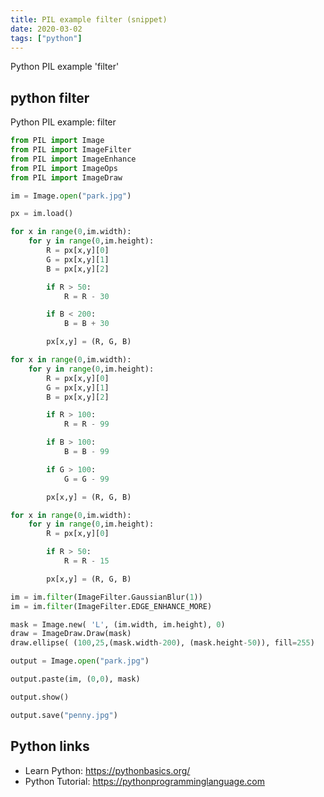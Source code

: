 ```yaml
---
title: PIL example filter (snippet)
date: 2020-03-02
tags: ["python"]
---
```

Python PIL example 'filter'


## python filter

Python PIL example: filter

```python
from PIL import Image
from PIL import ImageFilter
from PIL import ImageEnhance
from PIL import ImageOps
from PIL import ImageDraw

im = Image.open("park.jpg")

px = im.load()

for x in range(0,im.width):
	for y in range(0,im.height):	
		R = px[x,y][0]
		G = px[x,y][1]
		B = px[x,y][2]

		if R > 50:
			R = R - 30

		if B < 200:
			B = B + 30

		px[x,y] = (R, G, B)

for x in range(0,im.width):
	for y in range(0,im.height):
		R = px[x,y][0]
		G = px[x,y][1]
		B = px[x,y][2]

		if R > 100:
			R = R - 99

		if B > 100:
			B = B - 99

		if G > 100:
			G = G - 99

		px[x,y] = (R, G, B)

for x in range(0,im.width):
	for y in range(0,im.height):
		R = px[x,y][0]

		if R > 50:
			R = R - 15

		px[x,y] = (R, G, B)

im = im.filter(ImageFilter.GaussianBlur(1))
im = im.filter(ImageFilter.EDGE_ENHANCE_MORE)

mask = Image.new( 'L', (im.width, im.height), 0)
draw = ImageDraw.Draw(mask)
draw.ellipse( (100,25,(mask.width-200), (mask.height-50)), fill=255)

output = Image.open("park.jpg")

output.paste(im, (0,0), mask)

output.show()

output.save("penny.jpg")

```

## Python links

- Learn Python: https://pythonbasics.org/
- Python Tutorial: https://pythonprogramminglanguage.com
